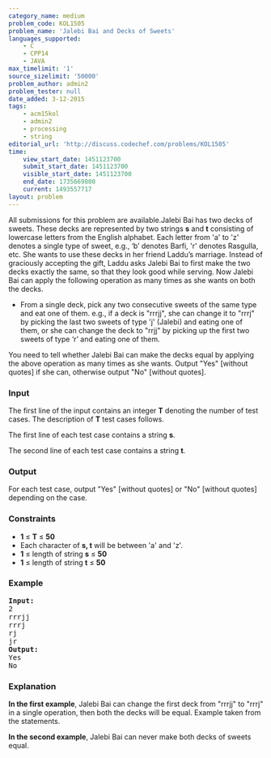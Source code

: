 ```yaml
---
category_name: medium
problem_code: KOL1505
problem_name: 'Jalebi Bai and Decks of Sweets'
languages_supported:
    - C
    - CPP14
    - JAVA
max_timelimit: '1'
source_sizelimit: '50000'
problem_author: admin2
problem_tester: null
date_added: 3-12-2015
tags:
    - acm15kol
    - admin2
    - processing
    - string
editorial_url: 'http://discuss.codechef.com/problems/KOL1505'
time:
    view_start_date: 1451123700
    submit_start_date: 1451123700
    visible_start_date: 1451123700
    end_date: 1735669800
    current: 1493557717
layout: problem
---
```

All submissions for this problem are available.Jalebi Bai has two decks of sweets. These decks are represented by two strings **s** and **t** consisting of lowercase letters from the English alphabet. Each letter from 'a' to 'z' denotes a single type of sweet, e.g., ‘b’ denotes Barfi, 'r' denotes Rasgulla, etc. She wants to use these decks in her friend Laddu’s marriage. Instead of graciously accepting the gift, Laddu asks Jalebi Bai to first make the two decks exactly the same, so that they look good while serving. Now Jalebi Bai can apply the following operation as many times as she wants on both the decks.

- From a single deck, pick any two consecutive sweets of the same type and eat one of them. e.g., if a deck is "rrrjj", she can change it to "rrrj" by picking the last two sweets of type 'j' (Jalebi) and eating one of them, or she can change the deck to "rrjj" by picking up the first two sweets of type ‘r’ and eating one of them.

You need to tell whether Jalebi Bai can make the decks equal by applying the above operation as many times as she wants. Output "Yes" \[without quotes\] if she can, otherwise output "No" \[without quotes\].

### Input

The first line of the input contains an integer **T** denoting the number of test cases. The description of **T** test cases follows.

The first line of each test case contains a string **s**.

The second line of each test case contains a string **t**.

### Output

For each test case, output "Yes" \[without quotes\] or "No" \[without quotes\] depending on the case.

### Constraints

- **1** ≤ **T** ≤ **50**
- Each character of **s, t** will be between 'a' and 'z'.
- **1** ≤ length of string **s** ≤ **50**
- **1** ≤ length of string **t** ≤ **50**

### Example

<pre><b>Input:</b>
2
rrrjj
rrrj
rj
jr
<b>Output:</b>
Yes
No
</pre>
### Explanation

**In the first example**,
Jalebi Bai can change the first deck from "rrrjj" to "rrrj" in a single operation, then both the decks will be equal. Example taken from the statements.

**In the second example**,
Jalebi Bai can never make both decks of sweets equal.
